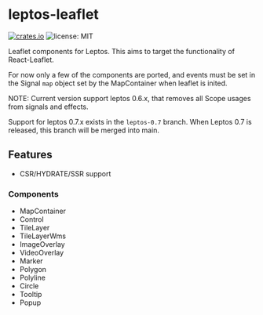# leptos-leaflet
[![crates.io](https://img.shields.io/crates/v/leptos-leaflet.svg)](https://crates.io/crates/leptos-leaflet)
![license: MIT](https://img.shields.io/crates/l/syn-rsx.svg)

Leaflet components for Leptos. This aims to target the functionality of React-Leaflet. 

For now only a few of the components are ported, and events must be set in the Signal `map` object set by the MapContainer when leaflet is inited.

NOTE: Current version support leptos 0.6.x, that removes all Scope usages from signals and effects.

Support for leptos 0.7.x exists in the `leptos-0.7` branch. When Leptos 0.7 is released, this branch will be merged into main.

## Features
- CSR/HYDRATE/SSR support

### Components
- MapContainer
- Control
- TileLayer
- TileLayerWms
- ImageOverlay
- VideoOverlay
- Marker
- Polygon
- Polyline
- Circle
- Tooltip
- Popup